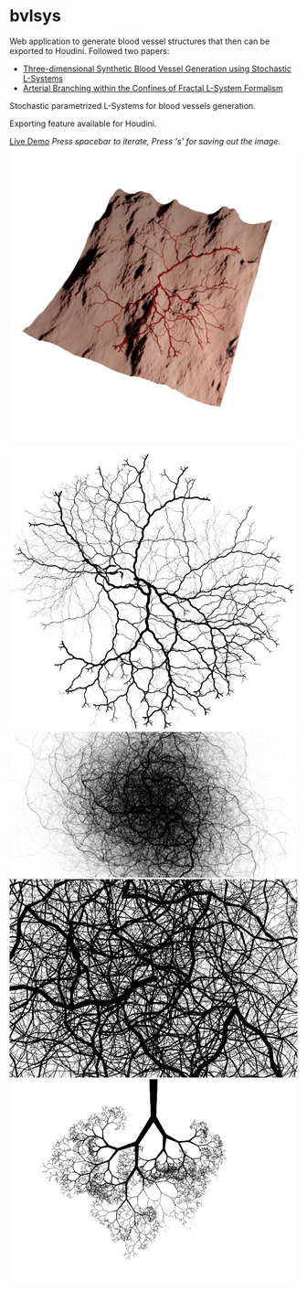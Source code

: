 # bvlsys

Web application to generate blood vessel structures that then can be exported to
Houdini. Followed two papers:

- [Three-dimensional Synthetic Blood Vessel Generation using Stochastic L-Systems](https://www.researchgate.net/publication/255822766_Three-dimensional_synthetic_blood_vessel_generation_using_stochastic_L-systems)
- [Arterial Branching within the Confines of Fractal L-System Formalism](http://matema.ujaen.es/jnavas/archivos_interactivos/web_paco/fractales/fractales3d/artrerias.pdf.pdf)

Stochastic parametrized L-Systems for blood vessels generation.

Exporting feature available for Houdini.

[Live Demo](https://eulersson.github.io/bvlsys)
*Press spacebar to iterate, Press 's' for saving out the image.*

![Houdini Export](/img/houdini.png)

<div align="center">
  <picture>
    <source media="(prefers-color-scheme: dark)" srcset="img/net.dark.png" />
    <img alt="Blood Vessel Net" src="img/net.light.png" />
  </picture>
</div>

<div align="center">
  <picture>
    <source media="(prefers-color-scheme: dark)" srcset="img/tangled.dark.png" />
    <img alt="Blood Vessel Tangled" src="img/tangled.light.png" />
  </picture>
</div>

<div align="center">
  <picture>
    <source media="(prefers-color-scheme: dark)" srcset="img/thicket.dark.png" />
    <img alt="Blood Vessel Thicket" src="img/thicket.light.png" />
  </picture>
</div>

<div align="center">
  <picture>
    <source media="(prefers-color-scheme: dark)" srcset="img/tree.dark.png" />
    <img alt="Blood Vessel Tangled" src="img/tree.light.png" />
  </picture>
</div>
